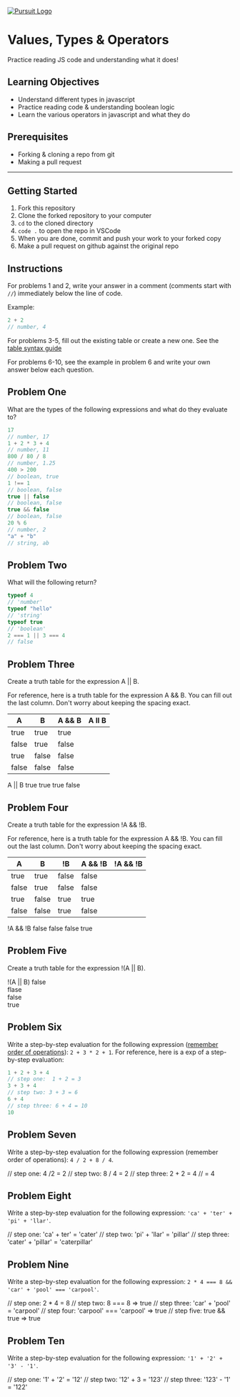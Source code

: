 [![Pursuit Logo](https://avatars1.githubusercontent.com/u/5825944?s=200&v=4)](https://pursuit.org)

# Values, Types & Operators

Practice reading JS code and understanding what it does!

## Learning Objectives

- Understand different types in javascript
- Practice reading code & understanding boolean logic
- Learn the various operators in javascript and what they do

## Prerequisites

- Forking & cloning a repo from git
- Making a pull request

---

## Getting Started

1. Fork this repository
1. Clone the forked repository to your computer
1. `cd` to the cloned directory
1. `code .` to open the repo in VSCode
1. When you are done, commit and push your work to your forked copy
1. Make a pull request on github against the original repo

## Instructions

For problems 1 and 2, write your answer in a comment (comments start with `//`) immediately below the line of code.

Example:

```js
2 + 2
// number, 4
```

For problems 3-5, fill out the existing table or create a new one. See the [table syntax guide](https://www.markdownguide.org/extended-syntax#tables)

For problems 6-10, see the example in problem 6 and write your own answer below each question.



## Problem One

What are the types of the following expressions and what do they evaluate to?

```js
17
// number, 17 
1 + 2 * 3 + 4
// number, 11
800 / 80 / 8
// number, 1.25
400 > 200
// boolean, true
1 !== 1
// boolean, false
true || false
// boolean, false
true && false
// boolean, false
20 % 6
// number, 2
"a" + "b"
// string, ab
```

## Problem Two

What will the following return?

```js
typeof 4
// 'number'
typeof "hello"
// 'string'
typeof true
// 'boolean'
2 === 1 || 3 === 4
// false
```

## Problem Three

Create a truth table for the expression A || B.

For reference, here is a truth table for the expression A && B. You can fill out the last column. Don't worry about keeping the spacing exact.

| A     | B     | A && B |  A ll B   |
| ----- | ----- | ------ | ---------- |   
| true  | true  | true   |      |
| false | true  | false  |      |
| true  | false | false  |      |
| false | false | false  |      | 

A || B
true
true
true
false

## Problem Four

Create a truth table for the expression !A && !B.

For reference, here is a truth table for the expression A && !B. You can fill out the last column. Don't worry about keeping the spacing exact.

| A     | B     | !B    | A && !B | !A && !B |
| ----- | ----- | ----- | ------- | -------- |
| true  | true  | false | false   |          |
| false | true  | false | false   |          |
| true  | false | true  | true    |          |
| false | false | true  | false   |          |

!A && !B
  false 
  false
  false
  true

## Problem Five

Create a truth table for the expression !(A || B).

!(A || B)
false  
flase        
false     
true     

## Problem Six

Write a step-by-step evaluation for the following expression ([remember order of operations](https://www.mathsisfun.com/operation-order-pemdas.html)): `2 + 3 * 2 + 1`.
For reference, here is a exp of a step-by-step evaluation:

```js
1 + 2 + 3 + 4
// step one:  1 + 2 = 3
3 + 3 + 4
// step two: 3 + 3 = 6
6 + 4
// step three: 6 + 4 = 10
10
```

## Problem Seven

Write a step-by-step evaluation for the following expression (remember order of operations): `4 / 2 + 8 / 4`.

// step one: 4 /2 = 2 
// step two: 8 / 4 = 2
// step three:  2 + 2 = 4
// = 4

## Problem Eight

Write a step-by-step evaluation for the following expression: `'ca' + 'ter' + 'pi' + 'llar'`.

// step one: 'ca' + ter' = 'cater'
// step two: 'pi' + 'llar' = 'pillar'
// step three: 'cater' + 'pillar' = 'caterpillar'
## Problem Nine

Write a step-by-step evaluation for the following expression: `2 * 4 === 8 && 'car' + 'pool' === 'carpool'`.

// step one: 2 * 4 = 8
// step two: 8 === 8 => true
// step three: 'car' + 'pool' = 'carpool'
// step four: 'carpool' === 'carpool' => true
// step five: true && true => true

## Problem Ten

Write a step-by-step evaluation for the following expression: `'1' + '2' + '3' - '1'`.

// step one: '1' + '2' = '12'
// step two: '12' + 3 = '123'
// step three: '123' - '1' = '122'
